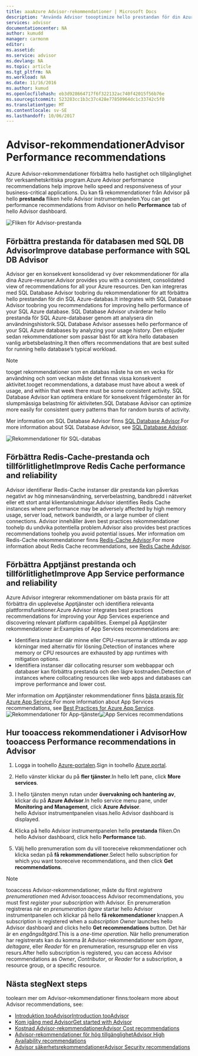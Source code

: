 ```yaml
---
title: aaaAzure Advisor-rekommendationer | Microsoft Docs
description: "Använda Advisor toooptimize hello prestandan för din Azure-distributioner."
services: advisor
documentationcenter: NA
author: kumudd
manager: carmonm
editor: 
ms.assetid: 
ms.service: advisor
ms.devlang: NA
ms.topic: article
ms.tgt_pltfrm: NA
ms.workload: NA
ms.date: 11/16/2016
ms.author: kumud
ms.openlocfilehash: eb3d928664717f6f322132ac740f42015f56b76e
ms.sourcegitcommit: 523283cc1b3c37c428e77850964dc1c33742c5f0
ms.translationtype: MT
ms.contentlocale: sv-SE
ms.lasthandoff: 10/06/2017
---
```

# <a name="advisor-performance-recommendations"></a><span data-ttu-id="7e596-103">Advisor-rekommendationer</span><span class="sxs-lookup"><span data-stu-id="7e596-103">Advisor Performance recommendations</span></span>

<span data-ttu-id="7e596-104">Azure Advisor-rekommendationer förbättra hello hastighet och tillgänglighet för verksamhetskritiska program.</span><span class="sxs-lookup"><span data-stu-id="7e596-104">Azure Advisor performance recommendations help improve hello speed and responsiveness of your business-critical applications.</span></span> <span data-ttu-id="7e596-105">Du kan få rekommendationer från Advisor på hello **prestanda** fliken hello Advisor instrumentpanelen.</span><span class="sxs-lookup"><span data-stu-id="7e596-105">You can get performance recommendations from Advisor on hello **Performance** tab of hello Advisor dashboard.</span></span>

![Fliken för Advisor-prestanda](./media/advisor-performance-recommendations/advisor-performance-tab.png)

## <a name="improve-database-performance-with-sql-db-advisor"></a><span data-ttu-id="7e596-107">Förbättra prestanda för databasen med SQL DB Advisor</span><span class="sxs-lookup"><span data-stu-id="7e596-107">Improve database performance with SQL DB Advisor</span></span>

<span data-ttu-id="7e596-108">Advisor ger en konsekvent konsoliderad vy över rekommendationer för alla dina Azure-resurser.</span><span class="sxs-lookup"><span data-stu-id="7e596-108">Advisor provides you with a consistent, consolidated view of recommendations for all your Azure resources.</span></span> <span data-ttu-id="7e596-109">Den kan integreras med SQL Database Advisor toobring du rekommendationer för att förbättra hello prestandan för din SQL Azure-databas.</span><span class="sxs-lookup"><span data-stu-id="7e596-109">It integrates with SQL Database Advisor toobring you recommendations for improving hello performance of your SQL Azure database.</span></span> <span data-ttu-id="7e596-110">SQL Database Advisor utvärderar hello prestanda för SQL Azure-databaser genom att analysera din användningshistorik.</span><span class="sxs-lookup"><span data-stu-id="7e596-110">SQL Database Advisor assesses hello performance of your SQL Azure databases by analyzing your usage history.</span></span> <span data-ttu-id="7e596-111">Den erbjuder sedan rekommendationer som passar bäst för att köra hello databasen vanlig arbetsbelastning.</span><span class="sxs-lookup"><span data-stu-id="7e596-111">It then offers recommendations that are best suited for running hello database’s typical workload.</span></span> 

> [!NOTE]
> <span data-ttu-id="7e596-112">tooget rekommendationer som en databas måste ha om en vecka för användning och som veckan måste det finnas vissa konsekvent aktivitet.</span><span class="sxs-lookup"><span data-stu-id="7e596-112">tooget recommendations, a database must have about a week of usage, and within that week there must be some consistent activity.</span></span> <span data-ttu-id="7e596-113">SQL Database Advisor kan optimera enklare för konsekvent frågemönster än för slumpmässiga belastning för aktiviteten.</span><span class="sxs-lookup"><span data-stu-id="7e596-113">SQL Database Advisor can optimize more easily for consistent query patterns than for random bursts of activity.</span></span>

<span data-ttu-id="7e596-114">Mer information om SQL Database Advisor finns [SQL Database Advisor](https://azure.microsoft.com/en-us/documentation/articles/sql-database-advisor/).</span><span class="sxs-lookup"><span data-stu-id="7e596-114">For more information about SQL Database Advisor, see [SQL Database Advisor](https://azure.microsoft.com/en-us/documentation/articles/sql-database-advisor/).</span></span>

![Rekommendationer för SQL-databas](./media/advisor-performance-recommendations/advisor-performance-sql.png)

## <a name="improve-redis-cache-performance-and-reliability"></a><span data-ttu-id="7e596-116">Förbättra Redis-Cache-prestanda och tillförlitlighet</span><span class="sxs-lookup"><span data-stu-id="7e596-116">Improve Redis Cache performance and reliability</span></span>

<span data-ttu-id="7e596-117">Advisor identifierar Redis-Cache instanser där prestanda kan påverkas negativt av hög minnesanvändning, serverbelastning, bandbredd i nätverket eller ett stort antal klientanslutningar.</span><span class="sxs-lookup"><span data-stu-id="7e596-117">Advisor identifies Redis Cache instances where performance may be adversely affected by high memory usage, server load, network bandwidth, or a large number of client connections.</span></span> <span data-ttu-id="7e596-118">Advisor innehåller även best practices rekommendationer toohelp du undvika potentiella problem.</span><span class="sxs-lookup"><span data-stu-id="7e596-118">Advisor also provides best practices recommendations toohelp you avoid potential issues.</span></span> <span data-ttu-id="7e596-119">Mer information om Redis-Cache rekommendationer finns [Redis-Cache Advisor](https://azure.microsoft.com/en-us/documentation/articles/cache-configure/#redis-cache-advisor).</span><span class="sxs-lookup"><span data-stu-id="7e596-119">For more information about Redis Cache recommendations, see [Redis Cache Advisor](https://azure.microsoft.com/en-us/documentation/articles/cache-configure/#redis-cache-advisor).</span></span>


## <a name="improve-app-service-performance-and-reliability"></a><span data-ttu-id="7e596-120">Förbättra Apptjänst prestanda och tillförlitlighet</span><span class="sxs-lookup"><span data-stu-id="7e596-120">Improve App Service performance and reliability</span></span>

<span data-ttu-id="7e596-121">Azure Advisor integrerar rekommendationer om bästa praxis för att förbättra din upplevelse Apptjänster och identifiera relevanta plattformsfunktioner.</span><span class="sxs-lookup"><span data-stu-id="7e596-121">Azure Advisor integrates best practices recommendations for improving your App Services experience and discovering relevant platform capabilities.</span></span> <span data-ttu-id="7e596-122">Exempel på Apptjänster rekommendationer är:</span><span class="sxs-lookup"><span data-stu-id="7e596-122">Examples of App Services recommendations are:</span></span>
* <span data-ttu-id="7e596-123">Identifiera instanser där minne eller CPU-resurserna är uttömda av app körningar med alternativ för lösning.</span><span class="sxs-lookup"><span data-stu-id="7e596-123">Detection of instances where memory or CPU resources are exhausted by app runtimes with mitigation options.</span></span>
* <span data-ttu-id="7e596-124">Identifiera instanser där collocating resurser som webbappar och databaser kan förbättra prestanda och den lägre kostnaden.</span><span class="sxs-lookup"><span data-stu-id="7e596-124">Detection of instances where collocating resources like web apps and databases can improve performance and lower cost.</span></span> 

<span data-ttu-id="7e596-125">Mer information om Apptjänster rekommendationer finns [bästa praxis för Azure App Service](https://azure.microsoft.com/en-us/documentation/articles/app-service-best-practices/).</span><span class="sxs-lookup"><span data-stu-id="7e596-125">For more information about App Services recommendations, see [Best Practices for Azure App Service](https://azure.microsoft.com/en-us/documentation/articles/app-service-best-practices/).</span></span>
<span data-ttu-id="7e596-126">![Rekommendationer för App-tjänster](./media/advisor-performance-recommendations/advisor-performance-app-service.png)</span><span class="sxs-lookup"><span data-stu-id="7e596-126">![App Services recommendations](./media/advisor-performance-recommendations/advisor-performance-app-service.png)</span></span>

## <a name="how-tooaccess-performance-recommendations-in-advisor"></a><span data-ttu-id="7e596-127">Hur tooaccess rekommendationer i Advisor</span><span class="sxs-lookup"><span data-stu-id="7e596-127">How tooaccess Performance recommendations in Advisor</span></span>

1. <span data-ttu-id="7e596-128">Logga in toohello [Azure-portalen](https://portal.azure.com).</span><span class="sxs-lookup"><span data-stu-id="7e596-128">Sign in toohello [Azure portal](https://portal.azure.com).</span></span>

2. <span data-ttu-id="7e596-129">Hello vänster klickar du på **fler tjänster**.</span><span class="sxs-lookup"><span data-stu-id="7e596-129">In hello left pane, click **More services**.</span></span>

3. <span data-ttu-id="7e596-130">I hello tjänsten menyn rutan under **övervakning och hantering av**, klickar du på **Azure Advisor**.</span><span class="sxs-lookup"><span data-stu-id="7e596-130">In hello service menu pane, under **Monitoring and Management**, click **Azure Advisor**.</span></span>  
 <span data-ttu-id="7e596-131">hello Advisor instrumentpanelen visas.</span><span class="sxs-lookup"><span data-stu-id="7e596-131">hello Advisor dashboard is displayed.</span></span>

4. <span data-ttu-id="7e596-132">Klicka på hello Advisor instrumentpanelen hello **prestanda** fliken.</span><span class="sxs-lookup"><span data-stu-id="7e596-132">On hello Advisor dashboard, click hello **Performance** tab.</span></span>

5. <span data-ttu-id="7e596-133">Välj hello prenumeration som du vill tooreceive rekommendationer och klicka sedan på **få rekommendationer**.</span><span class="sxs-lookup"><span data-stu-id="7e596-133">Select hello subscription for which you want tooreceive recommendations, and then click **Get recommendations**.</span></span>

> [!NOTE]
> <span data-ttu-id="7e596-134">tooaccess Advisor-rekommendationer, måste du först *registrera prenumerationen* med Advisor.</span><span class="sxs-lookup"><span data-stu-id="7e596-134">tooaccess Advisor recommendations, you must first *register your subscription* with Advisor.</span></span> <span data-ttu-id="7e596-135">En prenumeration registreras när en *prenumeration ägare* startar hello Advisor instrumentpanelen och klickar på hello **få rekommendationer** knappen.</span><span class="sxs-lookup"><span data-stu-id="7e596-135">A subscription is registered when a *subscription Owner* launches hello Advisor dashboard and clicks hello **Get recommendations** button.</span></span> <span data-ttu-id="7e596-136">Det här är en *engångsåtgärd*.</span><span class="sxs-lookup"><span data-stu-id="7e596-136">This is a *one-time operation*.</span></span> <span data-ttu-id="7e596-137">När hello prenumeration har registrerats kan du komma åt Advisor-rekommendationer som *ägare*, *deltagare*, eller *Reader* för en prenumeration, resursgrupp eller en viss resurs.</span><span class="sxs-lookup"><span data-stu-id="7e596-137">After hello subscription is registered, you can access Advisor recommendations as *Owner*, *Contributor*, or *Reader* for a subscription, a resource group, or a specific resource.</span></span>

## <a name="next-steps"></a><span data-ttu-id="7e596-138">Nästa steg</span><span class="sxs-lookup"><span data-stu-id="7e596-138">Next steps</span></span>

<span data-ttu-id="7e596-139">toolearn mer om Advisor-rekommendationer finns:</span><span class="sxs-lookup"><span data-stu-id="7e596-139">toolearn more about Advisor recommendations, see:</span></span>

* [<span data-ttu-id="7e596-140">Introduktion tooAdvisor</span><span class="sxs-lookup"><span data-stu-id="7e596-140">Introduction tooAdvisor</span></span>](advisor-overview.md)
* [<span data-ttu-id="7e596-141">Kom igång med Advisor</span><span class="sxs-lookup"><span data-stu-id="7e596-141">Get started with Advisor</span></span>](advisor-get-started.md)
* [<span data-ttu-id="7e596-142">Kostnad Advisor-rekommendationer</span><span class="sxs-lookup"><span data-stu-id="7e596-142">Advisor Cost recommendations</span></span>](advisor-performance-recommendations.md)
* [<span data-ttu-id="7e596-143">Advisor-rekommendationer för hög tillgänglighet</span><span class="sxs-lookup"><span data-stu-id="7e596-143">Advisor High Availability recommendations</span></span>](advisor-high-availability-recommendations.md)
* [<span data-ttu-id="7e596-144">Advisor säkerhetsrekommendationer</span><span class="sxs-lookup"><span data-stu-id="7e596-144">Advisor Security recommendations</span></span>](advisor-security-recommendations.md)

